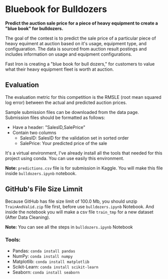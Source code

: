 # Bluebook for Bulldozers

**Predict the auction sale price for a piece of heavy equipment to create a "blue book" for bulldozers.**

The goal of the contest is to predict the sale price of a particular piece of heavy equiment at auction based on it's usage, equipment type, and configuaration.  The data is sourced from auction result postings and includes information on usage and equipment configurations.

Fast Iron is creating a "blue book for bull dozers," for customers to value what their heavy equipment fleet is worth at auction.

## Evaluation

The evaluation metric for this competition is the RMSLE (root mean squared log error) between the actual and predicted auction prices.

Sample submission files can be downloaded from the data page. Submission files should be formatted as follows:

* Have a header: "SalesID,SalePrice"
* Contain two columns
  * SalesID: SalesID for the validation set in sorted order
  * SalePrice: Your predicted price of the sale
  
 It's a virtual environment, I've already install all the tools that needed for this project using conda. You can use easily this environment.
 
 **Note:** `predictions.csv` file is for submission in Kaggle. You will make this file inside `bulldozers.ipynb` notebook.
 
 ## GitHub's File Size Limnit
 
 Because GitHub has file size limit of 100.0 Mb, you should unzip `TrainAndValid.zip` file first, before use `bulldozers.ipynb` Notebook.
 And inside the notebook you will make a csv file `train_tmp` for a new dataset (After Data Cleaning).
 
 **Note:** You can see all the steps in `bulldozers.ipynb` Notebook
 
 ### Tools:
 
 * Pandas: `conda install pandas`
 * NumPy: `conda install numpy`
 * Matplotlib: `conda install matplotlib`
 * Scikit-Learn: `conda install scikit-learn`
 * Seaborn: `conda install seaborn`
